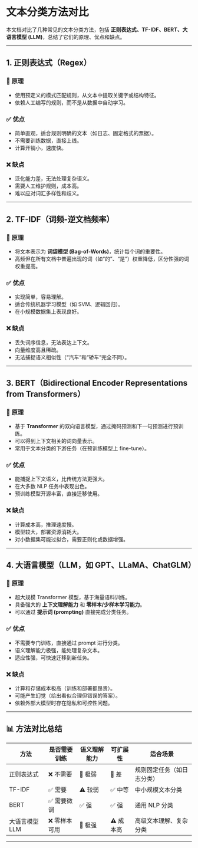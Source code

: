 # 文本分类方法对比

本文档对比了几种常见的文本分类方法，包括 **正则表达式、TF-IDF、BERT、大语言模型 (LLM)**，总结了它们的原理、优点和缺点。

---

## 1. 正则表达式（Regex）

### 📌 原理
- 使用预定义的模式匹配规则，从文本中提取关键字或结构特征。
- 依赖人工编写的规则，而不是从数据中自动学习。

### ✅ 优点
- 简单直观，适合规则明确的文本（如日志、固定格式的票据）。
- 不需要训练数据，直接上线。
- 计算开销小，速度快。

### ❌ 缺点
- 泛化能力差，无法处理复杂语义。
- 需要人工维护规则，成本高。
- 难以应对词汇多样性和歧义。

---

## 2. TF-IDF（词频-逆文档频率）

### 📌 原理
- 将文本表示为 **词袋模型 (Bag-of-Words)**，统计每个词的重要性。
- 高频但在所有文档中普遍出现的词（如“的”、“是”）权重降低，区分性强的词权重提高。

### ✅ 优点
- 实现简单，容易理解。
- 适合传统机器学习模型（如 SVM、逻辑回归）。
- 在小规模数据集上表现良好。

### ❌ 缺点
- 丢失词序信息，无法表达上下文。
- 向量维度高且稀疏。
- 无法捕捉语义相似性（“汽车”和“轿车”完全不同）。

---

## 3. BERT（Bidirectional Encoder Representations from Transformers）

### 📌 原理
- 基于 **Transformer** 的双向语言模型，通过掩码预测和下一句预测进行预训练。
- 可以得到上下文相关的词向量表示。
- 常用于文本分类的下游任务（在预训练模型上 fine-tune）。

### ✅ 优点
- 能捕捉上下文语义，比传统方法更强大。
- 在大多数 NLP 任务中表现出色。
- 预训练模型开源丰富，直接迁移使用。

### ❌ 缺点
- 计算成本高，推理速度慢。
- 模型较大，部署资源消耗大。
- 对小数据集可能过拟合，需要正则化或数据增强。

---

## 4. 大语言模型（LLM，如 GPT、LLaMA、ChatGLM）

### 📌 原理
- 超大规模 Transformer 模型，基于海量语料训练。
- 具备强大的 **上下文理解能力** 和 **零样本/少样本学习能力**。
- 可以通过 **提示词 (prompting)** 直接完成分类任务。

### ✅ 优点
- 不需要专门训练，直接通过 prompt 进行分类。
- 语义理解能力极强，能处理复杂文本。
- 适应性强，可快速迁移到新任务。

### ❌ 缺点
- 计算和存储成本极高（训练和部署都昂贵）。
- 可能产生幻觉（给出看似合理但错误的答案）。
- 依赖外部大模型时存在隐私和可控性问题。

---

## 📊 方法对比总结

| 方法            | 是否需要训练 | 语义理解能力 | 可扩展性 | 适合场景 |
|-----------------|--------------|---------------|-----------|-----------|
| 正则表达式      | ❌ 不需要    | 🚫 极弱       | 🚫 差     | 规则固定任务（如日志分类） |
| TF-IDF          | ✅ 需要      | ⚠️ 较弱       | ✅ 中等   | 中小规模文本分类 |
| BERT            | ✅ 需要微调  | ✅ 强         | ✅ 强     | 通用 NLP 分类 |
| 大语言模型 LLM  | ❌ 零样本可用 | 🚀 极强       | ⚠️ 成本高 | 高级文本理解、复杂分类 |

---
